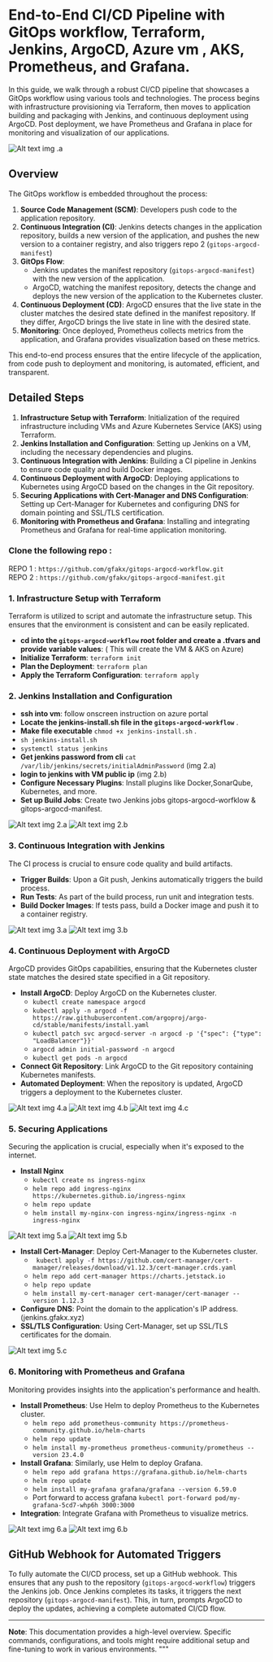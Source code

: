
# End-to-End CI/CD Pipeline with GitOps workflow, Terraform, Jenkins, ArgoCD, Azure vm , AKS, Prometheus, and Grafana.

In this guide, we walk through a robust CI/CD pipeline that showcases a GitOps workflow using various tools and technologies. The process begins with infrastructure provisioning via Terraform, then moves to application building and packaging with Jenkins, and continuous deployment using ArgoCD. Post deployment, we have Prometheus and Grafana in place for monitoring and visualization of our applications. 

![Alt text](./images/argocd-workflow.png)
img .a
## Overview
The GitOps workflow is embedded throughout the process:

1. **Source Code Management (SCM)**: Developers push code to the application repository.
2. **Continuous Integration (CI)**: Jenkins detects changes in the application repository, builds a new version of the application, and pushes the new version to a container registry, and also triggers repo 2 (`gitops-argocd-manifest`)
3. **GitOps Flow**:
    - Jenkins updates the manifest repository (`gitops-argocd-manifest`) with the new version of the application.
    - ArgoCD, watching the manifest repository, detects the change and deploys the new version of the application to the Kubernetes cluster.
4. **Continuous Deployment (CD)**: ArgoCD ensures that the live state in the cluster matches the desired state defined in the manifest repository. If they differ, ArgoCD brings the live state in line with the desired state.
5. **Monitoring**: Once deployed, Prometheus collects metrics from the application, and Grafana provides visualization based on these metrics.

This end-to-end process ensures that the entire lifecycle of the application, from code push to deployment and monitoring, is automated, efficient, and transparent.


## Detailed Steps
1. **Infrastructure Setup with Terraform**: Initialization of the required infrastructure including VMs and Azure Kubernetes Service (AKS) using Terraform.
2. **Jenkins Installation and Configuration**: Setting up Jenkins on a VM, including the necessary dependencies and plugins.
3. **Continuous Integration with Jenkins**: Building a CI pipeline in Jenkins to ensure code quality and build Docker images.
4. **Continuous Deployment with ArgoCD**: Deploying applications to Kubernetes using ArgoCD based on the changes in the Git repository.
5. **Securing Applications with Cert-Manager and DNS Configuration**: Setting up Cert-Manager for Kubernetes and configuring DNS for domain pointing and SSL/TLS certification.
6. **Monitoring with Prometheus and Grafana**: Installing and integrating Prometheus and Grafana for real-time application monitoring.  
### Clone the following repo :  
REPO 1 : `https://github.com/gfakx/gitops-argocd-workflow.git`  
REPO 2 : `https://github.com/gfakx/gitops-argocd-manifest.git`
### 1. Infrastructure Setup with Terraform

Terraform is utilized to script and automate the infrastructure setup. This ensures that the environment is consistent and can be easily replicated.  
- **cd into the `gitops-argocd-workflow` root folder and create a .tfvars and provide variable values**: ( This will create the VM & AKS on Azure)
- **Initialize Terraform**: `terraform init`
- **Plan the Deployment**: `terraform plan`
- **Apply the Terraform Configuration**: `terraform apply`

### 2. Jenkins Installation and Configuration

- **ssh into vm**: follow onscreen instruction on azure portal 
- **Locate the jenkins-install.sh file in the `gitops-argocd-workflow`** .
- **Make file executable** `chmod +x jenkins-install.sh` .
-  `sh jenkins-install.sh`
-  `systemctl status jenkins`
- **Get jenkins password from cli** `cat /var/lib/jenkins/secrets/initialAdminPassword` (img 2.a)
- **login to jenkins with VM public ip** (img 2.b)
- **Configure Necessary Plugins**: Install plugins like Docker,SonarQube, Kubernetes, and more.
- **Set up Build Jobs**: Create two Jenkins jobs gitops-argocd-worfklow & gitops-argocd-manifest. 

![Alt text](./images/jenkins-password.png)
img 2.a
![Alt text](./images/jenkins-login.png)
img 2.b

### 3. Continuous Integration with Jenkins

The CI process is crucial to ensure code quality and build artifacts.

- **Trigger Builds**: Upon a Git push, Jenkins automatically triggers the build process.
- **Run Tests**: As part of the build process, run unit and integration tests.
- **Build Docker Images**: If tests pass, build a Docker image and push it to a container registry.  

![Alt text](./images/jenkins-repo1.png)
img 3.a
![Alt text](./images/jenkins-repo2.png)
img 3.b
### 4. Continuous Deployment with ArgoCD

ArgoCD provides GitOps capabilities, ensuring that the Kubernetes cluster state matches the desired state specified in a Git repository.

- **Install ArgoCD**: Deploy ArgoCD on the Kubernetes cluster.  
  - `kubectl create namespace argocd`
  - `kubectl apply -n argocd -f https://raw.githubusercontent.com/argoproj/argo-cd/stable/manifests/install.yaml`
  - `kubectl patch svc argocd-server -n argocd -p '{"spec": {"type": "LoadBalancer"}}'`
  - `argocd admin initial-password -n argocd`
  - `kubectl get pods -n argocd`
- **Connect Git Repository**: Link ArgoCD to the Git repository containing Kubernetes manifests.
- **Automated Deployment**: When the repository is updated, ArgoCD triggers a deployment to the Kubernetes cluster.

![Alt text](./images/argocd-installation.png)
img 4.a
![Alt text](./images/argocd-password.png)
img 4.b
![Alt text](./images/argocd-dashboard.png)
img 4.c
### 5. Securing Applications

Securing the application is crucial, especially when it's exposed to the internet.

- **Install Nginx**
  - `kubectl create ns ingress-nginx`
  - `helm repo add ingress-nginx https://kubernetes.github.io/ingress-nginx`
  - `helm repo update`
  - `helm install my-nginx-con ingress-nginx/ingress-nginx -n ingress-nginx`  
  
![Alt text](./images/nginx-install.png)
img 5.a
![Alt text](./images/argocd-panel.png)
img 5.b
- **Install Cert-Manager**: Deploy Cert-Manager to the Kubernetes cluster.
  - ` kubectl apply -f https://github.com/cert-manager/cert-manager/releases/download/v1.12.3/cert-manager.crds.yaml`
  - `helm repo add cert-manager https://charts.jetstack.io`
  - `help repo update`
  - `helm install my-cert-manager cert-manager/cert-manager --version 1.12.3`
- **Configure DNS**: Point the domain to the application's IP address. (jenkins.gfakx.xyz)
- **SSL/TLS Configuration**: Using Cert-Manager, set up SSL/TLS certificates for the domain.

![Alt text](./images/cert-web.png)
img 5.c
### 6. Monitoring with Prometheus and Grafana

Monitoring provides insights into the application's performance and health.

- **Install Prometheus**: Use Helm to deploy Prometheus to the Kubernetes cluster.
  - `helm repo add prometheus-community https://prometheus-community.github.io/helm-charts`
  - `helm repo update`
  - `helm install my-prometheus prometheus-community/prometheus --version 23.4.0`
- **Install Grafana**: Similarly, use Helm to deploy Grafana.
  - `helm repo add grafana https://grafana.github.io/helm-charts`
  - `helm repo update`
  - `helm install my-grafana grafana/grafana --version 6.59.0`
  - Port forward to access grafana  `kubectl port-forward pod/my-grafana-5cd7-whp6h 3000:3000`
- **Integration**: Integrate Grafana with Prometheus to visualize metrics.

![Alt text](./images/port-forward01.png)
img 6.a
![Alt text](./images/port-forward02.png)
img 6.b
## GitHub Webhook for Automated Triggers

To fully automate the CI/CD process, set up a GitHub webhook. This ensures that any push to the repository (`gitops-argocd-workflow`) triggers the Jenkins job. Once Jenkins completes its tasks, it triggers the next repository (`gitops-argocd-manifest`). This, in turn, prompts ArgoCD to deploy the updates, achieving a complete automated CI/CD flow.

---

**Note**: This documentation provides a high-level overview. Specific commands, configurations, and tools might require additional setup and fine-tuning to work in various environments.
"""

